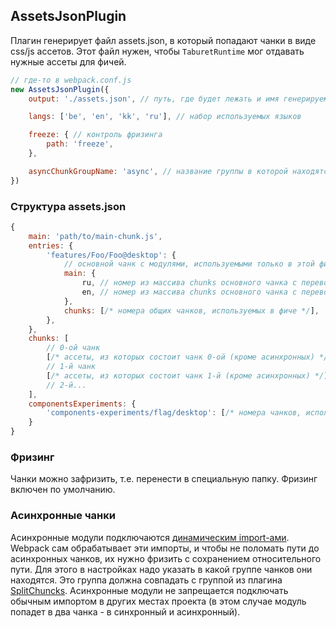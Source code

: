 ## AssetsJsonPlugin
Плагин генерирует файл assets.json, в который попадают чанки в виде css/js ассетов. Этот файл нужен, чтобы `TaburetRuntime` мог отдавать нужные ассеты для фичей.

```js
// где-то в webpack.conf.js
new AssetsJsonPlugin({
    output: './assets.json', // путь, где будет лежать и имя генерируемого файла

    langs: ['be', 'en', 'kk', 'ru'], // набор используемых языков

    freeze: { // контроль фризинга
        path: 'freeze',
    },

    asyncChunkGroupName: 'async', // название группы в которой находятся асинхронные чанки
})
```

### Структура assets.json
```js
{
    main: 'path/to/main-chunk.js',
    entries: {
        'features/Foo/Foo@desktop': {
            // основной чанк с модулями, используемыми только в этой фиче
            main: {
                ru, // номер из массива chunks основного чанка с переводами для "ru"
                en, // номер из массива chunks основного чанка с переводами для "en"
            },
            chunks: [/* номера общих чанков, используемых в фиче */],
        },
    },
    chunks: [
        // 0-ой чанк
        [/* ассеты, из которых состоит чанк 0-ой (кроме асинхронных) */],
        // 1-й чанк
        [/* ассеты, из которых состоит чанк 1-й (кроме асинхронных) */],
        // 2-й...
    ],
    componentsExperiments: {
        'components-experiments/flag/desktop': [/* номера чанков, используемых в эксперименте */],
    }
}
```

### Фризинг
Чанки можно зафризить, т.е. перенести в специальную папку. Фризинг включен по умолчанию.

### Асинхронные чанки
Асинхронные модули подключаются [динамическим import-ами](https://webpack.js.org/guides/code-splitting/#dynamic-imports). Webpack сам обрабатывает эти импорты, и чтобы не поломать пути до асинхронных чанков, их нужно фризить с сохранением относительного пути. Для этого в настройках надо указать в какой группе чанков они находятся. Это группа должна совпадать с группой из плагина [SplitChuncks](https://webpack.js.org/plugins/split-chunks-plugin/). Асинхронные модули не запрещается подключать обычным импортом в других местах проекта (в этом случае модуль попадет в два чанка - в синхронный и асинхронный).
